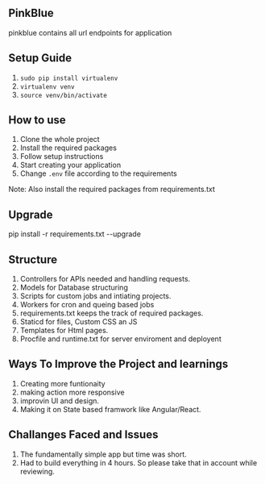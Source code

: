 ## PinkBlue
pinkblue contains all url endpoints for application

## Setup Guide

1. `sudo pip install virtualenv`
2. `virtualenv venv`
3. `source venv/bin/activate`

## How to use

1. Clone the whole project
2. Install the required packages
3. Follow setup instructions
4. Start creating your application
5. Change `.env` file according to the requirements


Note: Also install the required packages from requirements.txt

## Upgrade
pip install -r requirements.txt --upgrade

## Structure

1. Controllers for APIs needed and handling requests.
2. Models for Database structuring
3. Scripts for custom jobs and intiating projects.
4. Workers for cron and queing based jobs
5. requirements.txt keeps the track of required packages.
6. Staticd for files, Custom CSS an JS
7. Templates for Html pages.
8. Procfile and runtime.txt for server enviroment and deployent


## Ways To Improve the Project and learnings

1. Creating more funtionaity
2. making action more responsive
3. improvin UI and design.
4. Making it on State based framwork like Angular/React.

## Challanges Faced and Issues

1. The fundamentally simple app but time was short.
2. Had to build everything in 4 hours. So please take that in account while reviewing.